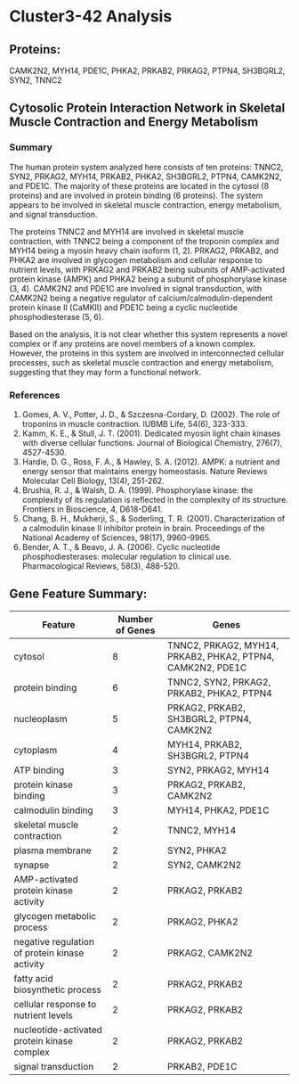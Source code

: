 # Cluster3-42 Analysis

## Proteins: 

CAMK2N2, MYH14, PDE1C, PHKA2, PRKAB2, PRKAG2, PTPN4, SH3BGRL2, SYN2, TNNC2

## Cytosolic Protein Interaction Network in Skeletal Muscle Contraction and Energy Metabolism

### Summary

The human protein system analyzed here consists of ten proteins: TNNC2, SYN2, PRKAG2, MYH14, PRKAB2, PHKA2, SH3BGRL2, PTPN4, CAMK2N2, and PDE1C. The majority of these proteins are located in the cytosol (8 proteins) and are involved in protein binding (6 proteins). The system appears to be involved in skeletal muscle contraction, energy metabolism, and signal transduction.

The proteins TNNC2 and MYH14 are involved in skeletal muscle contraction, with TNNC2 being a component of the troponin complex and MYH14 being a myosin heavy chain isoform (1, 2). PRKAG2, PRKAB2, and PHKA2 are involved in glycogen metabolism and cellular response to nutrient levels, with PRKAG2 and PRKAB2 being subunits of AMP-activated protein kinase (AMPK) and PHKA2 being a subunit of phosphorylase kinase (3, 4). CAMK2N2 and PDE1C are involved in signal transduction, with CAMK2N2 being a negative regulator of calcium/calmodulin-dependent protein kinase II (CaMKII) and PDE1C being a cyclic nucleotide phosphodiesterase (5, 6).

Based on the analysis, it is not clear whether this system represents a novel complex or if any proteins are novel members of a known complex. However, the proteins in this system are involved in interconnected cellular processes, such as skeletal muscle contraction and energy metabolism, suggesting that they may form a functional network.

### References

1. Gomes, A. V., Potter, J. D., & Szczesna-Cordary, D. (2002). The role of troponins in muscle contraction. IUBMB Life, 54(6), 323-333.
2. Kamm, K. E., & Stull, J. T. (2001). Dedicated myosin light chain kinases with diverse cellular functions. Journal of Biological Chemistry, 276(7), 4527-4530.
3. Hardie, D. G., Ross, F. A., & Hawley, S. A. (2012). AMPK: a nutrient and energy sensor that maintains energy homeostasis. Nature Reviews Molecular Cell Biology, 13(4), 251-262.
4. Brushia, R. J., & Walsh, D. A. (1999). Phosphorylase kinase: the complexity of its regulation is reflected in the complexity of its structure. Frontiers in Bioscience, 4, D618-D641.
5. Chang, B. H., Mukherji, S., & Soderling, T. R. (2001). Characterization of a calmodulin kinase II inhibitor protein in brain. Proceedings of the National Academy of Sciences, 98(17), 9960-9965.
6. Bender, A. T., & Beavo, J. A. (2006). Cyclic nucleotide phosphodiesterases: molecular regulation to clinical use. Pharmacological Reviews, 58(3), 488-520.

## Gene Feature Summary: 

| Feature | Number of Genes | Genes |
| --- | --- | --- |
| cytosol | 8 | TNNC2, PRKAG2, MYH14, PRKAB2, PHKA2, PTPN4, CAMK2N2, PDE1C |
| protein binding | 6 | TNNC2, SYN2, PRKAG2, PRKAB2, PHKA2, PTPN4 |
| nucleoplasm | 5 | PRKAG2, PRKAB2, SH3BGRL2, PTPN4, CAMK2N2 |
| cytoplasm | 4 | MYH14, PRKAB2, SH3BGRL2, PTPN4 |
| ATP binding | 3 | SYN2, PRKAG2, MYH14 |
| protein kinase binding | 3 | PRKAG2, PRKAB2, CAMK2N2 |
| calmodulin binding | 3 | MYH14, PHKA2, PDE1C |
| skeletal muscle contraction | 2 | TNNC2, MYH14 |
| plasma membrane | 2 | SYN2, PHKA2 |
| synapse | 2 | SYN2, CAMK2N2 |
| AMP-activated protein kinase activity | 2 | PRKAG2, PRKAB2 |
| glycogen metabolic process | 2 | PRKAG2, PHKA2 |
| negative regulation of protein kinase activity | 2 | PRKAG2, CAMK2N2 |
| fatty acid biosynthetic process | 2 | PRKAG2, PRKAB2 |
| cellular response to nutrient levels | 2 | PRKAG2, PRKAB2 |
| nucleotide-activated protein kinase complex | 2 | PRKAG2, PRKAB2 |
| signal transduction | 2 | PRKAB2, PDE1C |

